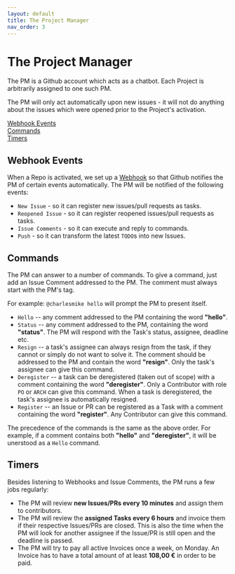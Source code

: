 ```yaml
---
layout: default
title: The Project Manager
nav_order: 3
---
```


# The Project Manager

The PM is a Github account which acts as a chatbot. Each Project is arbitrarily assigned
to one such PM.

The PM will only act automatically upon new issues - it will not do anything about the issues which
were opened prior to the Project's activation.

<a href="#webhook-events">Webhook Events</a><br>
<a href="#commands">Commands</a><br>
<a href="#timers">Timers</a><br>

## Webhook Events

When a Repo is activated, we set up a [Webhook](https://developer.github.com/webhooks/) so that Github notifies
the PM of certain events automatically. The PM will be notified of the following events:

* ``New Issue`` - so it can register new issues/pull requests as tasks.
* ``Reopened Issue`` - so it can register reopened issues/pull requests as tasks.
* ``Issue Comments`` - so it can execute and reply to commands.
* ``Push`` - so it can transform the latest ``TODO``s into new Issues.

## Commands

The PM can answer to a number of commands. To give a command, just add an Issue Comment addressed to the PM.
The comment must always start with the PM's tag.

For example: ``@charlesmike hello`` will prompt the PM to present itself.

* ``Hello`` -- any comment addressed to the PM containing the word **"hello"**.
* ``Status`` -- any comment addressed to the PM, containing the word **"status"**. The PM will respond with the Task's status, assignee, deadline etc.
* ``Resign`` -- a task's assignee can always resign from the task, if they cannot or simply do not want to solve it. The comment should be addressed to the PM and contain the word **"resign"**. Only the task's assignee can give this command.
* ``Deregister`` -- a task can be deregistered (taken out of scope) with a comment containing the word **"deregister"**. Only a Contributor with role ``PO`` or ``ARCH`` can give this command. When a task is deregistered, the task's assignee is automatically resigned.
* ``Register`` -- an Issue or PR can be registered as a Task with a comment containing the word **"register"**. Any Contributor can give this command.

The precedence of the commands is the same as the above order. For example, if a comment contains both **"hello"** and **"deregister"**, it will be unerstood as a ``Hello`` command.

## Timers

Besides listening to Webhooks and Issue Comments, the PM runs a few jobs regularly:

* The PM will review **new Issues/PRs every 10 minutes** and assign them to contributors.
* The PM will review the **assigned Tasks every 6 hours** and invoice them if their respective Issues/PRs are closed.
 This is also the time when the PM will look for another assignee if the Issue/PR is still open and the deadline is passed.
* The PM will try to pay all active Invoices once a week, on Monday. An Invoice has to have a total amount of at least **108,00 €** in order to be paid.
